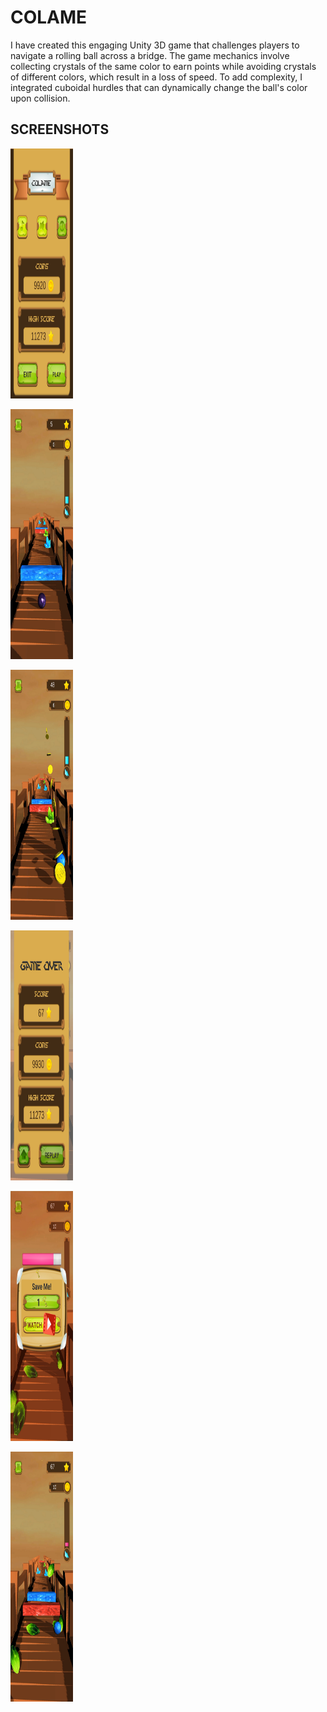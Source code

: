 # COLAME
I have created this engaging Unity 3D game that challenges players to navigate a rolling ball across a bridge. The game mechanics involve collecting crystals of the same color to earn points while avoiding crystals of different colors, which result in a loss of speed. To add complexity, I integrated cuboidal hurdles that can dynamically change the ball's color upon collision.
## SCREENSHOTS 
<p>
    <img src="resources/1.jpg" width="100" height="400" />
</p>
<p>
    <img src="resources/2.jpg" width="100" height="400" />
</p>
<p>
    <img src="resources/3.jpg" width="100" height="400" />
</p>
<p>
    <img src="resources/4.jpg" width="100" height="400" />
</p>
<p>
    <img src="resources/5.jpg" width="100" height="400" />
</p>
<p>
    <img src="resources/6.jpg" width="100" height="400" />
</p>
